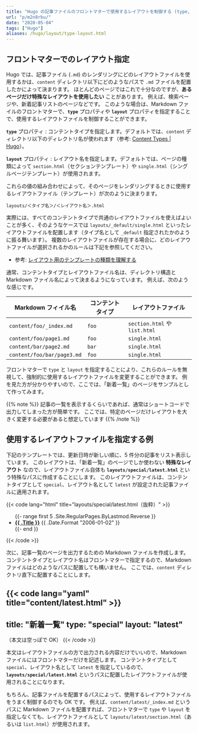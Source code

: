 ```yaml
---
title: "Hugo の記事ファイルのフロントマターで使用するレイアウトを制御する (type, layout)"
url: "p/m2n8rbu/"
date: "2020-05-04"
tags: ["Hugo"]
aliases: /hugo/layout/type-layout.html
---
```


フロントマターでのレイアウト指定
----

Hugo では、記事ファイル (`.md`) のレンダリングにどのレイアウトファイルを使用するかは、`content` ディレクトリ以下にどのようなパスで `.md` ファイルを配置したかによって決まります。
ほとんどのページではこれで十分なのですが、__あるページだけ特殊なレイアウトを使用したい__ ことがあります。
例えば、検索ページや、新着記事リストのページなどです。
このような場合は、Markdown ファイルのフロントマターで、__`type`__ プロパティや __`layout`__ プロパティを指定することで、使用するレイアウトファイルを制御することができます。

__`type`__ プロパティ
: コンテントタイプを指定します。デフォルトでは、`content` ディレクトリ以下のディレクトリ名が使われます（参考: [Content Types | Hugo](https://gohugo.io/content-management/types/)）。

__`layout`__ プロパティ
: レイアウト名を指定します。デフォルトでは、ページの種類によって `section.html`（セクションテンプレート）や `single.html`（シングルページテンプレート）が使用されます。

これらの値の組み合わせによって、そのページをレンダリングするときに使用するレイアウトファイル（テンプレート）が次のように決まります。

```
layouts/＜タイプ名＞/＜レイアウト名＞.html
```

実際には、すべてのコンテントタイプで共通のレイアウトファイルを使えばよいことが多く、そのようなケースでは `layouts/_default/single.html` といったレイアウトファイルを配置します（タイプ名として `_default` 指定されたかのように振る舞います）。
複数のレイアウトファイルが存在する場合に、どのレイアウトファイルが選択されるかのルールは下記を参照してください。

- 参考: [レイアウト用のテンプレートの種類を理解する](/p/zg4n7q9/)

通常、コンテントタイプとレイアウトファイル名は、ディレクトリ構造と Markdown ファイル名によって決まるようになっています。
例えば、次のような感じです。

| Markdown フィイル名 | コンテントタイプ | レイアウトファイル |
| ---- | ---- | ---- |
| `content/foo/_index.md` | `foo` | `section.html` や `list.html` |
| `content/foo/page1.md` | `foo` | `single.html` |
| `content/bar/page2.md` | `bar` | `single.html` |
| `content/foo/bar/page3.md` | `foo` | `single.html` |

フロントマターで `type` と `layout` を指定することにより、これらのルールを無視して、強制的に使用するレイアウトファイルを変更することができます。
例を見た方が分かりやすいので、ここでは、「新着一覧」のページをサンプルとして作ってみます。

{{% note %}}
記事の一覧を表示するくらいであれば、通常はショートコードで出力してしまった方が簡単です。
ここでは、特定のページだけレイアウトを大きく変更する必要があると想定しています
{{% /note %}}


使用するレイアウトファイルを指定する例
----

下記のテンプレートでは、更新日時が新しい順に、5 件分の記事をリスト表示しています。
このレイアウトは、「新着一覧」のページでしか使わない __特殊なレイアウト__ なので、レイアウトファイル自体も __`layouts/special/latest.html`__ という特殊なパスに作成することにします。
このレイアウトファイルは、コンテントタイプとして `special`、レイアウト名として `latest` が設定された記事ファイルに適用されます。

{{< code lang="html" title="layouts/special/latest.html（抜粋）" >}}
<ul>
  {{- range first 5 .Site.RegularPages.ByLastmod.Reverse }}
    <li>
      <b><a href="{{ .RelPermalink }}">{{ .Title }}</a></b>
      <time>{{ .Date.Format "2006-01-02" }}</time>
    </li>
  {{- end }}
</ul>
{{< /code >}}

次に、記事一覧のページを出力するための Markdown ファイルを作成します。
コンテントタイプとレイアウト名はフロントマターで指定するので、Markdown ファイルはどのようなパスに配置しても構いません。
ここでは、`content` ディレクトリ直下に配置することにします。

{{< code lang="yaml" title="content/latest.html" >}}
---
title: "新着一覧"
type: "special"
layout: "latest"
---

（本文は空っぽで OK）
{{< /code >}}

本文はレイアウトファイルの方で出力される内容だけでいいので、Markdown ファイルにはフロントマターだけを記述します。
コンテントタイプとして `special`、レイアウト名として `latest` を指定しているので、__`layouts/special/latest.html`__ というパスに配置したレイアウトファイルが使用されることになります。

もちろん、記事ファイルを配置するパスによって、使用するレイアウトファイルをうまく制御するのでも OK です。
例えば、`content/latest/_index.md` というパスに Markdown ファイルを配置すれば、フロントマターで `type` や `layout` を指定しなくても、レイアウトファイルとして `layouts/latest/section.html`（あるいは `list.html`）が使用されます。

